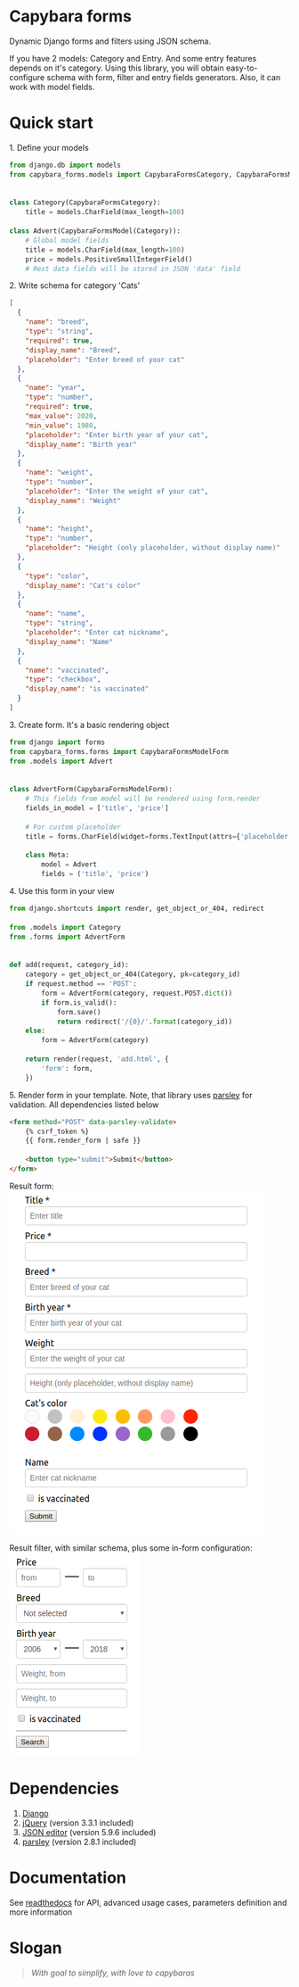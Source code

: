 # Capybara forms
Dynamic Django forms and filters using JSON schema.

If you have 2 models: Category and Entry.
And some entry features depends on it's category.
Using this library, you will obtain easy-to-configure
schema with form, filter and entry fields generators.
Also, it can work with model fields.

# Quick start
<span>1.</span> Define your models
```python
from django.db import models
from capybara_forms.models import CapybaraFormsCategory, CapybaraFormsModel


class Category(CapybaraFormsCategory):
    title = models.CharField(max_length=100)
    
class Advert(CapybaraFormsModel(Category)):
    # Global model fields
    title = models.CharField(max_length=100)
    price = models.PositiveSmallIntegerField()
    # Rest data fields will be stored in JSON 'data' field
```

<span>2.</span> Write schema for category 'Cats'
```json
[
  {
    "name": "breed",
    "type": "string",
    "required": true,
    "display_name": "Breed",
    "placeholder": "Enter breed of your cat"
  },
  {
    "name": "year",
    "type": "number",
    "required": true,
    "max_value": 2020,
    "min_value": 1980,
    "placeholder": "Enter birth year of your cat",
    "display_name": "Birth year"
  },
  {
    "name": "weight",
    "type": "number",
    "placeholder": "Enter the weight of your cat",
    "display_name": "Weight"
  },
  {
    "name": "height",
    "type": "number",
    "placeholder": "Height (only placeholder, without display name)"
  },
  {
    "type": "color",
    "display_name": "Cat's color"
  },
  {
    "name": "name",
    "type": "string",
    "placeholder": "Enter cat nickname",
    "display_name": "Name"
  },
  {
    "name": "vaccinated",
    "type": "checkbox",
    "display_name": "is vaccinated"
  }
]
```

<span>3.</span> Create form. It's a basic rendering object
```python
from django import forms
from capybara_forms.forms import CapybaraFormsModelForm
from .models import Advert


class AdvertForm(CapybaraFormsModelForm):
    # This fields from model will be rendered using form.render
    fields_in_model = ['title', 'price']

    # For custom placeholder
    title = forms.CharField(widget=forms.TextInput(attrs={'placeholder': 'Enter title'}))

    class Meta:
        model = Advert
        fields = ('title', 'price')
```

<span>4.</span> Use this form in your view
```python
from django.shortcuts import render, get_object_or_404, redirect

from .models import Category
from .forms import AdvertForm


def add(request, category_id):
    category = get_object_or_404(Category, pk=category_id)
    if request.method == 'POST':
        form = AdvertForm(category, request.POST.dict())
        if form.is_valid():
            form.save()
            return redirect('/{0}/'.format(category_id))
    else:
        form = AdvertForm(category)

    return render(request, 'add.html', {
        'form': form,
    })
```

<span>5.</span> Render form in your template.
Note, that library uses [parsley](http://parsleyjs.org/)
for validation. All dependencies listed below
```html
<form method="POST" data-parsley-validate>
    {% csrf_token %}
    {{ form.render_form | safe }}

    <button type="submit">Submit</button>
</form>
```

Result form: <br/>
![Form image](images/form_image.png)

Result filter, with similar schema, plus some in-form configuration: <br/>
![Filter image](images/filter_image.png)


# Dependencies
1. [Django](https://www.djangoproject.com/)
2. [jQuery](https://jquery.com/) (version 3.3.1 included)
3. [JSON editor](http://jsoneditoronline.org/) 
(version 5.9.6 included)
4. [parsley](http://parsleyjs.org/) (version 2.8.1 included)

# Documentation
See [readthedocs](capybara-forms.readthedocs.io) for
API, advanced usage cases, parameters definition
and more information 


# Slogan
> _With goal to simplify, with love to capybaras_

